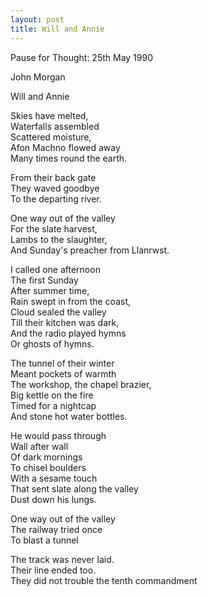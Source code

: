 ```yaml
---
layout: post
title: Will and Annie
---
```



Pause for Thought: 25th May 1990

John Morgan

Will and Annie


Skies have melted,<br>
Waterfalls assembled<br>
Scattered moisture,<br>
Afon Machno flowed away<br>
Many times round the earth.<br>

From their back gate<br>
They waved goodbye<br>
To the departing river.<br>

One way out of the valley<br>
For the slate harvest,<br>
Lambs to the slaughter,<br>
And Sunday's preacher from Llanrwst.<br>

I called one afternoon<br>
The first Sunday<br>
After summer time,<br>
Rain swept in from the coast,<br>
Cloud sealed the valley<br>
Till their kitchen was dark,<br>
And the radio played hymns<br>
Or ghosts of hymns.<br>

The tunnel of their winter<br>
Meant pockets of warmth<br>
The workshop, the chapel brazier,<br>
Big kettle on the fire<br>
Timed for a nightcap<br>
And stone hot water bottles.<br>

He would pass through<br>
Wall after wall<br>
Of dark mornings<br>
To chisel boulders<br>
With a sesame touch<br>
That sent slate along the valley<br>
Dust down his lungs.<br>

One way out of the valley<br>
The railway tried once<br>
To blast a tunnel<br>

The track was never laid.<br>
Their line ended too.<br>
They did not trouble the tenth commandment<br>
